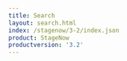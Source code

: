```yaml
---
title: Search
layout: search.html
index: /stagenow/3-2/index.json
product: StageNow
productversion: '3.2'
---
```















